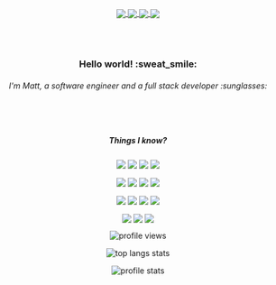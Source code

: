   
<p align="center">
  
  <a href="https://www.linkedin.com/in/justdatguymat/" target="_blank">
    <img align="center" src="https://img.shields.io/static/v1?&style=social&color=ac4aed&label=linkedin&message=justdatguymat&logo=linkedin" />
  </a>
  <a href="https://www.facebook.com/justdatguymat" target="_blank">
    <img align="center" src="https://img.shields.io/static/v1?&style=social&color=ac4aed&label=facebook&message=justdatguymat&logo=facebook" />
  </a>
  <a href="http://instagram.com/justdatguymat" target="_blank">
    <img align="center" src="https://img.shields.io/static/v1?&style=social&color=ac4aed&label=instagram&message=justdatguymat&logo=instagram" />
  </a>
  <a href="https://twitter.com/justdatguymat" target="_blank">
    <img align="center" src="https://img.shields.io/static/v1?&style=social&color=ac4aed&label=twitter&message=justdatguymat&logo=twitter" />
  </a>
</p>
<br><br>

<p align="center">
  <h3 align="center">Hello world! :sweat_smile:</h2> 
  <h6 align="center">I'm Matt, a software engineer and a full stack developer :sunglasses:</h4?
</p>

<br><br>

<p align="center">
  <h5 align="center">Things I know?</h4
</p>
 
<!-- languages -->
<p align="center">
  <img align="center" src="https://img.shields.io/static/v1?&style=flat&color=ae43d9&label=%20&message=Python&logo=python" />
  <img align="center" src="https://img.shields.io/static/v1?&style=flat&color=ae43d9&label=%20&message=TypeScript&logo=typescript" />
  <img align="center" src="https://img.shields.io/static/v1?&style=flat&color=ae43d9&label=%20&message=JavaScript&logo=javascript" />
  <img align="center" src="https://img.shields.io/static/v1?&style=flat&color=ae43d9&label=%20&message=Java&logo=java" />
</p>

<!-- Frameworks -->
<p align="center">
  <img align="center" src="https://img.shields.io/static/v1?&style=flat&color=9132b8&label=%20&message=React&logo=react" />
  <img align="center" src="https://img.shields.io/static/v1?&style=flat&color=9132b8&label=%20&message=Next.js&logo=next.js" />
  <img align="center" src="https://img.shields.io/static/v1?&style=flat&color=9132b8&label=%20&message=Svelte&logo=svelte" />
  <img align="center" src="https://img.shields.io/static/v1?&style=flat&color=9132b8&label=%20&message=Flask&logo=flask" />
</p>

<!-- Technologies -->
<p align="center">
  <img align="center" src="https://img.shields.io/static/v1?&style=flat&color=78229c&label=%20&message=Node&logo=node.js" />
  <img align="center" src="https://img.shields.io/static/v1?&style=flat&color=78229c&label=%20&message=Docker&logo=docker" />
  <img align="center" src="https://img.shields.io/static/v1?&style=flat&color=78229c&label=%20&message=AWS&logo=amazon-aws" />
  <img align="center" src="https://img.shields.io/static/v1?&style=flat&color=78229c&label=%20&message=Git&logo=git" />
</p>

<!-- OS -->
<p align="center">
  <img align="center" src="https://img.shields.io/static/v1?&style=flat&color=5f167d&label=%20&message=Debian&logo=debian" />
  <img align="center" src="https://img.shields.io/static/v1?&style=flat&color=5f167d&label=%20&message=Ubuntu&logo=ubuntu" />
  <img align="center" src="https://img.shields.io/static/v1?&style=flat&color=5f167d&label=%20&message=Windows&logo=windows" />
</p>


<p align="center"> 
  <img align="center" alt="profile views" src="https://komarev.com/ghpvc/?username=justdatguymat&color=blueviolet&style=flat" /> 
</p>

<p align="center">
  <img align="center" src="https://github-readme-stats.vercel.app/api/top-langs/?username=justdatguymat&layout=compact&show_icons=true&hide=html&hide_border=true&theme=buefy" alt="top langs stats" />
</p>

<p align="center">
  <img align="center" src="https://github-readme-stats.vercel.app/api?username=justdatguymat&hide_border=true&show_icons=true&theme=buefy" alt="profile stats" />
</p>
